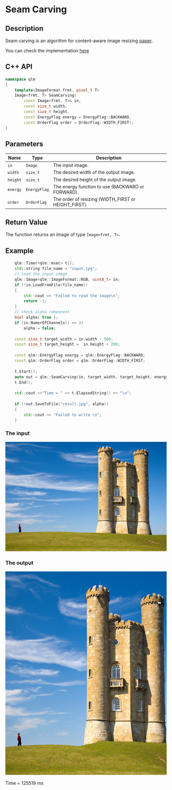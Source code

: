 # Seam Carving

## Description
Seam carving is an algorithm for content-aware image 
resizing [paper](https://dl.acm.org/doi/10.1145/1275808.1276390).

You can check the implementation [here](../../../../source/SeamCarving.cpp)

## C++ API
```c++
namespace qlm
{
    template<ImageFormat frmt, pixel_t T>
    Image<frmt, T> SeamCarving(
        const Image<frmt, T>& in,
        const size_t width,
        const size_t height,
        const EnergyFlag energy = EnergyFlag::BACKWARD,
        const OrderFlag order = OrderFlag::WIDTH_FIRST);
}
```

## Parameters

| Name     | Type         | Description                                                         |
|----------|--------------|--------------------------------------------------------|
| `in`     | `Image`      | The input image.                                       |
| `width`  | `size_t`     | The desired width of the output image.                 |
| `height` | `size_t`     | The desired height of the output image.                |
| `energy` | `EnergyFlag` | The energy function to use (BACKWARD or FORWARD).      |
| `order`  | `OrderFlag`  | The order of resizing (WIDTH_FIRST or HEIGHT_FIRST).   |

## Return Value
The function returns an image of type `Image<frmt, T>`.

## Example

```c++
    qlm::Timer<qlm::msec> t{};
    std::string file_name = "input.jpg"; 
    // load the input image
    qlm::Image<qlm::ImageFormat::RGB, uint8_t> in;
    if (!in.LoadFromFile(file_name))
    {
        std::cout << "Failed to read the image\n";
        return -1;
    }
    // check alpha component
    bool alpha{ true };
    if (in.NumerOfChannels() == 3)
        alpha = false;

    const size_t target_width = in.width - 500;
    const size_t target_height =  in.height + 200;

    const qlm::EnergyFlag energy = qlm::EnergyFlag::BACKWARD;
    const qlm::OrderFlag order = qlm::OrderFlag::WIDTH_FIRST;

    t.Start();
    auto out = qlm::SeamCarving(in, target_width, target_height, energy, order);
    t.End();

    std::cout <<"Time = " << t.ElapsedString() << "\n";

    if (!out.SaveToFile("result.jpg", alpha))
    {
        std::cout << "Failed to write \n";
    }
```
### The input
![Input Image](input.jpg)
### The output
![Input Image](result.jpg)

Time = 125519 ms